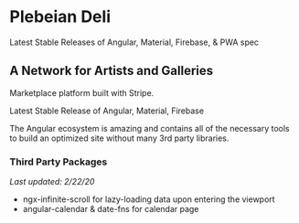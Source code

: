 # Plebeian Deli

Latest Stable Releases of Angular, Material, Firebase, & PWA spec

## A Network for Artists and Galleries

Marketplace platform built with Stripe.

Latest Stable Release of Angular, Material, Firebase

The Angular ecosystem is amazing and contains all of the necessary tools to build an optimized site without many 3rd party libraries.

### Third Party Packages

*Last updated: 2/22/20*

- ngx-infinite-scroll for lazy-loading data upon entering the viewport
- angular-calendar & date-fns for calendar page
